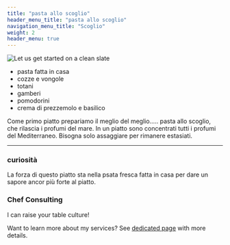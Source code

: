 ```yaml
---
title: "pasta allo scoglio"
header_menu_title: "pasta allo scoglio"
navigation_menu_title: "Scoglio"
weight: 2
header_menu: true
---
```

![Let us get started on a clean slate](images/scoglio.jpg)
- pasta fatta in casa
- cozze e vongole 
- totani
- gamberi 
- pomodorini 
- crema di prezzemolo e basilico

 Come primo piatto prepariamo il meglio del meglio.....
 pasta allo scoglio, che rilascia i profumi del mare.
 In un piatto sono concentrati tutti i profumi del Mediterraneo.
 Bisogna solo assaggiare per rimanere estasiati.

---

### curiosità

La forza di questo piatto sta nella psata fresca fatta in casa per dare un sapore ancor più forte al piatto.


### Chef Consulting

I can raise your table culture!



Want to learn more about my services? See [dedicated page](services) with more details.
